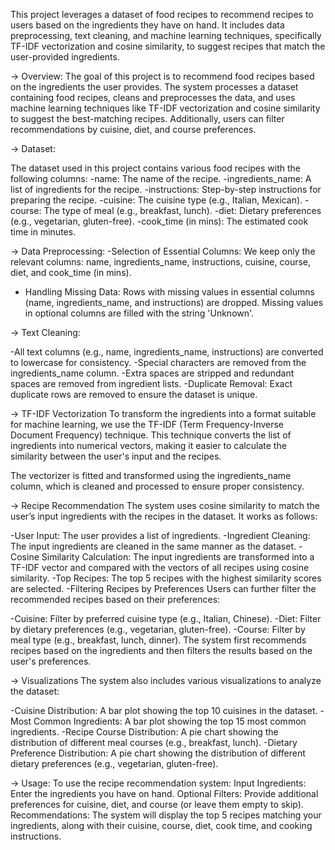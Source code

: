 This project leverages a dataset of food recipes to recommend recipes to users based on the ingredients they have on hand. It includes data preprocessing, text cleaning, and machine learning techniques, specifically TF-IDF vectorization and cosine similarity, to suggest recipes that match the user-provided ingredients.

-> Overview:
The goal of this project is to recommend food recipes based on the ingredients the user provides. The system processes a dataset containing food recipes, cleans and preprocesses the data, and uses machine learning techniques like TF-IDF vectorization and cosine similarity to suggest the best-matching recipes. Additionally, users can filter recommendations by cuisine, diet, and course preferences.

-> Dataset:

The dataset used in this project contains various food recipes with the following columns:
-name: The name of the recipe.
-ingredients_name: A list of ingredients for the recipe.
-instructions: Step-by-step instructions for preparing the recipe.
-cuisine: The cuisine type (e.g., Italian, Mexican).
-course: The type of meal (e.g., breakfast, lunch).
-diet: Dietary preferences (e.g., vegetarian, gluten-free).
-cook_time (in mins): The estimated cook time in minutes.

-> Data Preprocessing:
-Selection of Essential Columns: We keep only the relevant columns: name, ingredients_name, instructions, cuisine, course, diet, and cook_time (in mins).

- Handling Missing Data:
Rows with missing values in essential columns (name, ingredients_name, and instructions) are dropped.
Missing values in optional columns are filled with the string 'Unknown'.

-> Text Cleaning:

-All text columns (e.g., name, ingredients_name, instructions) are converted to lowercase for consistency.
-Special characters are removed from the ingredients_name column.
-Extra spaces are stripped and redundant spaces are removed from ingredient lists.
-Duplicate Removal: Exact duplicate rows are removed to ensure the dataset is unique.

-> TF-IDF Vectorization
To transform the ingredients into a format suitable for machine learning, we use the TF-IDF (Term Frequency-Inverse Document Frequency) technique. This technique converts the list of ingredients into numerical vectors, making it easier to calculate the similarity between the user's input and the recipes.

The vectorizer is fitted and transformed using the ingredients_name column, which is cleaned and processed to ensure proper consistency.

-> Recipe Recommendation
The system uses cosine similarity to match the user’s input ingredients with the recipes in the dataset. It works as follows:

-User Input: The user provides a list of ingredients.
-Ingredient Cleaning: The input ingredients are cleaned in the same manner as the dataset.
-Cosine Similarity Calculation: The input ingredients are transformed into a TF-IDF vector and compared with the vectors of all recipes using cosine similarity.
-Top Recipes: The top 5 recipes with the highest similarity scores are selected.
-Filtering Recipes by Preferences
Users can further filter the recommended recipes based on their preferences:

-Cuisine: Filter by preferred cuisine type (e.g., Italian, Chinese).
-Diet: Filter by dietary preferences (e.g., vegetarian, gluten-free).
-Course: Filter by meal type (e.g., breakfast, lunch, dinner).
The system first recommends recipes based on the ingredients and then filters the results based on the user's preferences.

-> Visualizations
The system also includes various visualizations to analyze the dataset:

-Cuisine Distribution: A bar plot showing the top 10 cuisines in the dataset.
-Most Common Ingredients: A bar plot showing the top 15 most common ingredients.
-Recipe Course Distribution: A pie chart showing the distribution of different meal courses (e.g., breakfast, lunch).
-Dietary Preference Distribution: A pie chart showing the distribution of different dietary preferences (e.g., vegetarian, gluten-free).

-> Usage:
To use the recipe recommendation system:
Input Ingredients: Enter the ingredients you have on hand.
Optional Filters: Provide additional preferences for cuisine, diet, and course (or leave them empty to skip).
Recommendations: The system will display the top 5 recipes matching your ingredients, along with their cuisine, course, diet, cook time, and cooking instructions.
